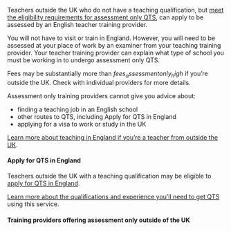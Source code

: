 <a id="non-uk"></a>
Teachers outside the UK who do not have a teaching qualification, but [meet the eligibility requirements for assessment only QTS](https://www.gov.uk/government/publications/apply-for-qualified-teacher-status-qts-if-you-teach-outside-the-uk/routes-to-qualified-teacher-status-qts-for-teachers-and-those-with-teaching-experience-outside-the-uk#apply-for-assessment-only-qts), can apply to be assessed by an English teacher training provider.

You will not have to visit or train in England. However, you will need to be assessed at your place of work by an examiner from your teaching training provider. Your teacher training provider can explain what type of school you must be working in to undergo assessment only QTS.

Fees may be substantially more than $fees_assessmentonly_high$ if you’re outside the UK. Check with individual providers for more details.

Assessment only training providers cannot give you advice about:

* finding a teaching job in an English school
* other routes to QTS, including Apply for QTS in England
* applying for a visa to work or study in the UK

[Learn more about teaching in England if you’re a teacher from outside the UK](/non-uk-teachers/teach-in-england-if-you-trained-overseas).

#### Apply for QTS in England

Teachers outside the UK with a teaching qualification may be eligible to [apply for QTS in England](https://apply-for-qts-in-england.education.gov.uk/eligibility/start).

[Learn more about the qualifications and experience you’ll need to get QTS](https://www.gov.uk/government/publications/awarding-qualified-teacher-status-to-overseas-teachers/a-fairer-approach-to-awarding-qts-to-overseas-teachers--2#:~:text=What%20you%27ll%20need%20to,every%20country%20in%20the%20world) using this service.

#### Training providers offering assessment only outside of the UK
